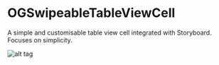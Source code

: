 OGSwipeableTableViewCell
========================

A simple and customisable table view cell integrated with Storyboard. Focuses on simplicity.


![alt tag](http://24.media.tumblr.com/aa03dbd345d662d182de297fcfcaa30c/tumblr_n6vmssZDWM1tvcmb1o1_r2_1280.gif)
